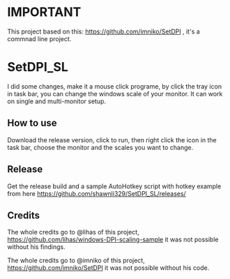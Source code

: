 # IMPORTANT

This project based on this: https://github.com/imniko/SetDPI , it's a commnad line project.

# SetDPI_SL

I did some changes, make it a mouse click programe, by click the tray icon in task bar, you can change the windows scale of your monitor. It can work on single and multi-monitor setup.

## How to use

Download the release version, click to run, then right click the icon in the task bar, choose the monitor and the scales you want to change.

## Release

Get the release build and a sample AutoHotkey script with hotkey example from here https://github.com/shawnli329/SetDPI_SL/releases/

## Credits

The whole credits go to @lihas of this project, https://github.com/lihas/windows-DPI-scaling-sample it was not possible without his findings.

The whole credits go to @imniko of this project, https://github.com/imniko/SetDPI it was not possible without his code.
